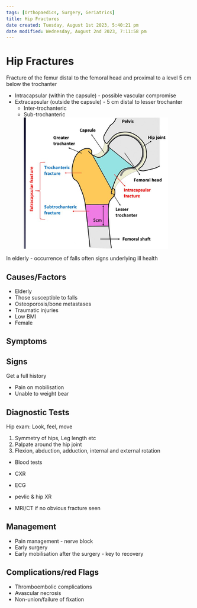 ```yaml
---
tags: [Orthopaedics, Surgery, Geriatrics]
title: Hip Fractures
date created: Tuesday, August 1st 2023, 5:40:21 pm
date modified: Wednesday, August 2nd 2023, 7:11:58 pm
---
```




# Hip Fractures

Fracture of the femur distal to the femoral head and proximal to a level 5 cm below the trochanter

- Intracapsular (within the capsule) - possible vascular compromise
- Extracapsular (outside the capsule) - 5 cm distal to lesser trochanter
  - Inter-trochanteric
  - Sub-trochanteric
    ![|375](z_attachments/375.png)

In elderly - occurrence of falls often signs underlying ill health

## Causes/Factors

- Elderly
- Those susceptible to falls
- Osteoporosis/bone metastases
- Traumatic injuries
- Low BMI
- Female

## Symptoms

## Signs

Get a full history

- Pain on mobilisation
- Unable to weight bear

## Diagnostic Tests

Hip exam: Look, feel, move

1. Symmetry of hips, Leg length etc
2. Palpate around the hip joint
3. Flexion, abduction, adduction, internal and external rotation

- Blood tests
- CXR
- ECG
- pevlic & hip XR

- MRI/CT if no obvious fracture seen

## Management

- Pain management - nerve block
- Early surgery
- Early mobilisation after the surgery - key to recovery

## Complications/red Flags

- Thromboembolic complications
- Avascular necrosis
- Non-union/failure of fixation
